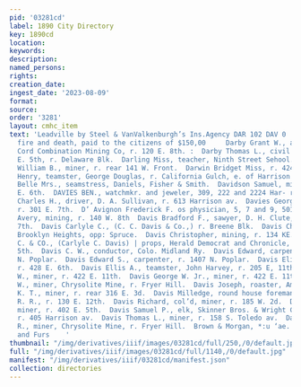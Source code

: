 ```yaml
---
pid: '03281cd'
label: 1890 City Directory
key: 1890cd
location: 
keywords: 
description: 
named_persons: 
rights: 
creation_date: 
ingest_date: '2023-08-09'
format: 
source: 
order: '3281'
layout: cmhc_item
text: 'Leadville by Steel & VanValkenburgh’s Ins.Agency DAR 102 DAV 0  In Losses by
  fire and death, paid to the citizens of $150,00     Darby Grant W., assayer, Silver
  Cord Combination Mining Co, r. 120 E. 8th. :  Darby Thomas L., civil engineer, 110
  E. 5th, r. Delaware Blk.  Darling Miss, teacher, Ninth Street Sehool.  Darlington
  William B., miner, r. rear 141 W. Front.  Darwin Bridget Miss, r. 424 W. 2d.  Daum
  Henry, teamster, George Douglas, r. California Gulch, e. of Harrison av.  Davenport
  Belle Mrs., seamstress, Daniels, Fisher & Smith.  Davidson Samuel, miner, r. 723
  E. 6th.  DAVIES BEN., watchmkr. and jeweler, 309, 222 and 2224 Har- rison av.  Davies
  Charles H., driver, D. A. Sullivan, r. 613 Harrison av.  Davies George E., teamster,
  r. 301 E. 7th.  D’ Avignon Frederick F. os physician, 5, 7 and 9, 501 Harrison av.  Davis
  Avery, mining, r. 140 W. 8th  Davis Bradford F., sawyer, D. H. Clute, r. 519 E.
  7th.  Davis Carlyle C., (C. C. Davis & Co.,) r. Breene Blk.  Davis Charles A. r.
  Brooklyn Heights, opp: Spruce.  Davis Christopher, mining, r. 134 KE.  DAVIS C.
  C. & CO., (Carlyle C. Davis) | props, Herald Democrat and Chronicle, 125-127 E.
  5th.  Davis C. W., conductor, Colo. Midland Ry.  Davis Edward, carpenter, bds. 1309
  N. Poplar.  Davis Edward S., carpenter, r. 1407 N. Poplar.  Davis Elias, miner,
  r. 428 E. 6th.  Davis Ellis A., teamster, John Harvey, r. 205 E, 11th.  Davis George
  W., miner, r. 422 E. 11th.  Davis George W. Jr., miner, r. 422 E. 11th.  Davis John
  W., miner, Chrysolite Mine, r. Fryer Hill.  Davis Joseph, roaster, American Smelter.  Davis
  K. T., miner, r. rear 316 E. 3d.  Davis Milledge, round house foreman, D. & R. G.
  R. R., r. 130 E. 12th.  Davis Richard, col’d, miner, r. 185 W. 2d.  Davis Samuel,
  miner, r. 402 E. 5th.  Davis Samuel P., elk, Skinner Bros. & Wright Clothing Co.,
  r. 405 Harrison av.  Davis Thomas L., miner, r. 158 S. Toledo av.  Davis Thomas
  R., miner, Chrysolite Mine, r. Fryer Hill.  Brown & Morgan, *:u ‘ae. Hats, Gaps
  and Furs    '
thumbnail: "/img/derivatives/iiif/images/03281cd/full/250,/0/default.jpg"
full: "/img/derivatives/iiif/images/03281cd/full/1140,/0/default.jpg"
manifest: "/img/derivatives/iiif/03281cd/manifest.json"
collection: directories
---
```


